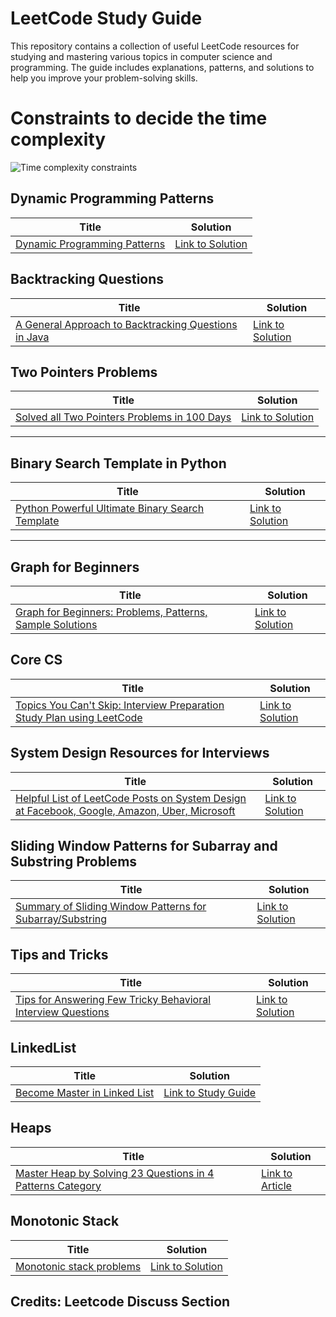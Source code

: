 
# LeetCode Study Guide

This repository contains a collection of useful LeetCode resources for studying and mastering various topics in computer science and programming. The guide includes explanations, patterns, and solutions to help you improve your problem-solving skills.

# Constraints to decide the time complexity
![Time complexity constraints](https://github.com/shalini47ch/Leetcode-articles/assets/60210475/e08d6c24-6412-4b34-9ddb-1b3f64fdc213)



## Dynamic Programming Patterns

| Title | Solution |
|-------|----------|
| [Dynamic Programming Patterns](https://leetcode.com/discuss/study-guide/458695/Dynamic-Programming-Patterns) | [Link to Solution](https://leetcode.com/discuss/study-guide/458695/Dynamic-Programming-Patterns) |

## Backtracking Questions

| Title | Solution |
|-------|----------|
| [A General Approach to Backtracking Questions in Java](https://leetcode.com/problems/permutations/solutions/18239/A-general-approach-to-backtracking-questions-in-Java-(Subsets-Permutations-Combination-Sum-Palindrome-Partioning)/) | [Link to Solution](https://leetcode.com/problems/permutations/solutions/18239/A-general-approach-to-backtracking-questions-in-Java-(Subsets-Permutations-Combination-Sum-Palindrome-Partioning)/) |

## Two Pointers Problems

| Title | Solution |
|-------|----------|
| [Solved all Two Pointers Problems in 100 Days](https://leetcode.com/discuss/study-guide/1688903/Solved-all-two-pointers-problems-in-100-days) | [Link to Solution](https://leetcode.com/discuss/study-guide/1688903/Solved-all-two-pointers-problems-in-100-days) |




---

## Binary Search Template in Python


| Title | Solution |
|-------|----------|
| [Python Powerful Ultimate Binary Search Template](https://leetcode.com/discuss/study-guide/786126/Python-Powerful-Ultimate-Binary-Search-Template.-Solved-many-problems) | [Link to Solution](https://leetcode.com/discuss/study-guide/786126/Python-Powerful-Ultimate-Binary-Search-Template.-Solved-many-problems) |




---

## Graph for Beginners


| Title | Solution |
|-------|----------|
| [Graph for Beginners: Problems, Patterns, Sample Solutions](https://leetcode.com/discuss/study-guide/655708/Graph-For-Beginners-Problems-or-Pattern-or-Sample-Solutions) | [Link to Solution](https://leetcode.com/discuss/study-guide/655708/Graph-For-Beginners-Problems-or-Pattern-or-Sample-Solutions) |




## Core CS



| Title | Solution |
|-------|----------|
| [Topics You Can't Skip: Interview Preparation Study Plan using LeetCode](https://leetcode.com/discuss/study-guide/1098600/topics-which-you-cant-skip-interview-preparation-study-plan-using-leetcode) | [Link to Solution](https://leetcode.com/discuss/study-guide/1098600/topics-which-you-cant-skip-interview-preparation-study-plan-using-leetcode) |





## System Design Resources for Interviews



| Title | Solution |
|-------|----------|
| [Helpful List of LeetCode Posts on System Design at Facebook, Google, Amazon, Uber, Microsoft](https://leetcode.com/discuss/interview-question/1140451/helpful-list-of-leetcode-posts-on-system-design-at-facebook-google-amazon-uber-microsoft) | [Link to Solution](https://leetcode.com/discuss/interview-question/1140451/helpful-list-of-leetcode-posts-on-system-design-at-facebook-google-amazon-uber-microsoft) |




## Sliding Window Patterns for Subarray and Substring Problems



| Title | Solution |
|-------|----------|
| [Summary of Sliding Window Patterns for Subarray/Substring](https://leetcode.com/discuss/general-discussion/1122776/summary-of-sliding-window-patterns-for-subarray-substring) | [Link to Solution](https://leetcode.com/discuss/general-discussion/1122776/summary-of-sliding-window-patterns-for-subarray-substring) |



## Tips and Tricks



| Title | Solution |
|-------|----------|
| [Tips for Answering Few Tricky Behavioral Interview Questions](https://leetcode.com/discuss/interview-experience/1532708/tips-for-answering-few-tricky-behavioural-interview-questions) | [Link to Solution](https://leetcode.com/discuss/interview-experience/1532708/tips-for-answering-few-tricky-behavioural-interview-questions) |


## LinkedList

| Title                                                                                                       | Solution                                                                                                     |
|-------------------------------------------------------------------------------------------------------------|--------------------------------------------------------------------------------------------------------------|
| [Become Master in Linked List](https://leetcode.com/discuss/study-guide/1800120/become-master-in-linked-list) | [Link to Study Guide](https://leetcode.com/discuss/study-guide/1800120/become-master-in-linked-list)         |


## Heaps

| Title                                                                                                                          | Solution                                                                                                                        |
|--------------------------------------------------------------------------------------------------------------------------------|---------------------------------------------------------------------------------------------------------------------------------|
| [Master Heap by Solving 23 Questions in 4 Patterns Category](https://leetcode.com/discuss/general-discussion/1127238/master-heap-by-solving-23-questions-in-4-patterns-category) | [Link to Article](https://leetcode.com/discuss/general-discussion/1127238/master-heap-by-solving-23-questions-in-4-patterns-category) |


## Monotonic Stack



| Title | Solution |
|-------|----------|
| [Monotonic stack problems](https://leetcode.com/discuss/study-guide/2347639/A-comprehensive-guide-and-template-for-monotonic-stack-based-problems) | [Link to Solution](https://leetcode.com/discuss/study-guide/2347639/A-comprehensive-guide-and-template-for-monotonic-stack-based-problems) |



## Credits: Leetcode Discuss Section
